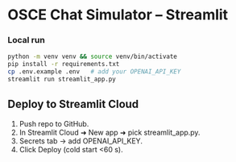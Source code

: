 # OSCE Chat Simulator – Streamlit

### Local run
```bash
python -m venv venv && source venv/bin/activate
pip install -r requirements.txt
cp .env.example .env   # add your OPENAI_API_KEY
streamlit run streamlit_app.py
```

## Deploy to Streamlit Cloud
1. Push repo to GitHub.
2. In Streamlit Cloud ➜ New app ➜ pick streamlit_app.py.
3. Secrets tab → add OPENAI_API_KEY.
4. Click Deploy (cold start <60 s). 